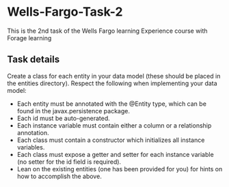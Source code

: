 # Wells-Fargo-Task-2
This is the 2nd task of the Wells Fargo learning Experience course with Forage learning

## Task details
Create a class for each entity in your data model (these should be placed in the entities directory). Respect the following when implementing your data model:
- Each entity must be annotated with the @Entity type, which can be found in the javax.persistence package.
- Each id must be auto-generated.
- Each instance variable must contain either a column or a relationship annotation.
- Each class must contain a constructor which initializes all instance variables.
- Each class must expose a getter and setter for each instance variable (no setter for the id field is required).
- Lean on the existing entities (one has been provided for you) for hints on how to accomplish the above.

